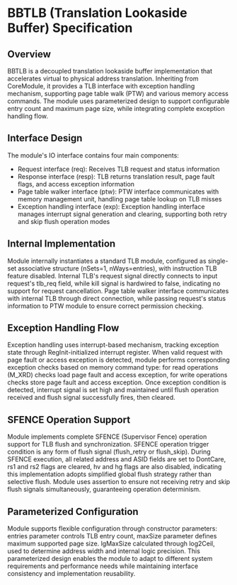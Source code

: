 # BBTLB (Translation Lookaside Buffer) Specification

## Overview

BBTLB is a decoupled translation lookaside buffer implementation that accelerates virtual to physical address translation. Inheriting from CoreModule, it provides a TLB interface with exception handling mechanism, supporting page table walk (PTW) and various memory access commands. The module uses parameterized design to support configurable entry count and maximum page size, while integrating complete exception handling flow.

## Interface Design

The module's IO interface contains four main components:
- Request interface (req): Receives TLB request and status information
- Response interface (resp): TLB returns translation result, page fault flags, and access exception information
- Page table walker interface (ptw): PTW interface communicates with memory management unit, handling page table lookup on TLB misses
- Exception handling interface (exp): Exception handling interface manages interrupt signal generation and clearing, supporting both retry and skip flush operation modes

## Internal Implementation

Module internally instantiates a standard TLB module, configured as single-set associative structure (nSets=1, nWays=entries), with instruction TLB feature disabled. Internal TLB's request signal directly connects to input request's tlb_req field, while kill signal is hardwired to false, indicating no support for request cancellation. Page table walker interface communicates with internal TLB through direct connection, while passing request's status information to PTW module to ensure correct permission checking.

## Exception Handling Flow

Exception handling uses interrupt-based mechanism, tracking exception state through RegInit-initialized interrupt register. When valid request with page fault or access exception is detected, module performs corresponding exception checks based on memory command type: for read operations (M_XRD) checks load page fault and access exception, for write operations checks store page fault and access exception. Once exception condition is detected, interrupt signal is set high and maintained until flush operation received and flush signal successfully fires, then cleared.

## SFENCE Operation Support

Module implements complete SFENCE (Supervisor Fence) operation support for TLB flush and synchronization. SFENCE operation trigger condition is any form of flush signal (flush_retry or flush_skip). During SFENCE execution, all related address and ASID fields are set to DontCare, rs1 and rs2 flags are cleared, hv and hg flags are also disabled, indicating this implementation adopts simplified global flush strategy rather than selective flush. Module uses assertion to ensure not receiving retry and skip flush signals simultaneously, guaranteeing operation determinism.

## Parameterized Configuration

Module supports flexible configuration through constructor parameters: entries parameter controls TLB entry count, maxSize parameter defines maximum supported page size. lgMaxSize calculated through log2Ceil, used to determine address width and internal logic precision. This parameterized design enables the module to adapt to different system requirements and performance needs while maintaining interface consistency and implementation reusability.
